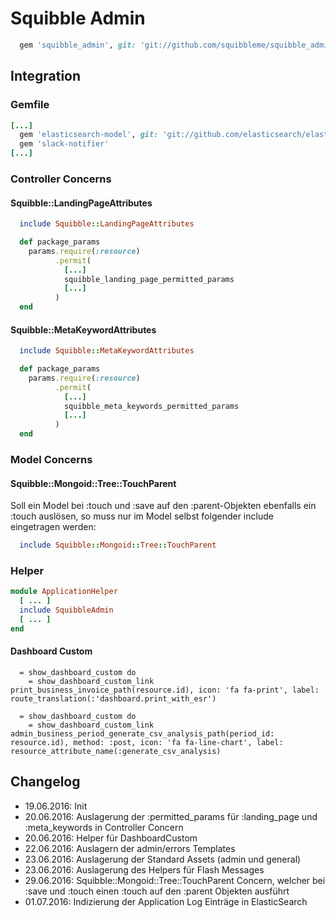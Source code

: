 # Squibble Admin

```ruby
  gem 'squibble_admin', git: 'git://github.com/squibbleme/squibble_admin.git'
```

## Integration

### Gemfile

```ruby
[...]
  gem 'elasticsearch-model', git: 'git://github.com/elasticsearch/elasticsearch-rails.git'
  gem 'slack-notifier'
[...]
```

### Controller Concerns

#### Squibble::LandingPageAttributes

```ruby
  include Squibble::LandingPageAttributes

  def package_params
    params.require(:resource)
          .permit(
            [...]
            squibble_landing_page_permitted_params
            [...]
          )
  end
```

#### Squibble::MetaKeywordAttributes

```ruby
  include Squibble::MetaKeywordAttributes

  def package_params
    params.require(:resource)
          .permit(
            [...]
            squibble_meta_keywords_permitted_params
            [...]
          )
  end
```

### Model Concerns

#### Squibble::Mongoid::Tree::TouchParent

  Soll ein Model bei :touch und :save auf den :parent-Objekten ebenfalls ein :touch auslösen, so muss nur im Model selbst folgender include eingetragen werden:

```ruby
  include Squibble::Mongoid::Tree::TouchParent
```

### Helper

```ruby
module ApplicationHelper
  [ ... ]
  include SquibbleAdmin
  [ ... ]
end
```

#### Dashboard Custom

```haml
  = show_dashboard_custom do
    = show_dashboard_custom_link print_business_invoice_path(resource.id), icon: 'fa fa-print', label: route_translation(:'dashboard.print_with_esr')

  = show_dashboard_custom do
    = show_dashboard_custom_link admin_business_period_generate_csv_analysis_path(period_id: resource.id), method: :post, icon: 'fa fa-line-chart', label: resource_attribute_name(:generate_csv_analysis)
```

## Changelog

* 19.06.2016: Init
* 20.06.2016: Auslagerung der :permitted_params für :landing_page und :meta_keywords in Controller Concern
* 20.06.2016: Helper für DashboardCustom
* 22.06.2016: Auslagern der admin/errors Templates
* 23.06.2016: Auslagerung der Standard Assets (admin und general)
* 23.06.2016: Auslagerung des Helpers für Flash Messages
* 29.06.2016: Squibble::Mongoid::Tree::TouchParent Concern, welcher bei :save und :touch einen :touch auf den :parent Objekten ausführt
* 01.07.2016: Indizierung der Application Log Einträge in ElasticSearch
